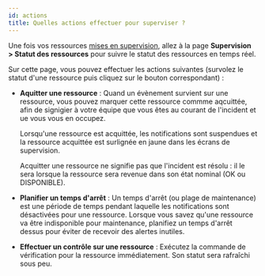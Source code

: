 ```yaml
---
id: actions
title: Quelles actions effectuer pour superviser ?
---
```


Une fois vos ressources [mises en supervision](first-supervision.md), allez à la page **Supervision > Statut des ressources** pour suivre le statut des ressources en temps réel.

Sur cette page, vous pouvez effectuer les actions suivantes (survolez le statut d'une ressource puis cliquez sur le bouton correspondant)&nbsp;:

- **Aquitter une ressource** : Quand un évènement survient sur une ressource, vous pouvez marquer cette ressource commme aqcuittée, afin de signigier à votre équipe que vous êtes au courant de l'incident et ue vous vous en occupez.

   Lorsqu'une ressource est acquittée, les notifications sont suspendues et la ressource acquittée est surlignée en jaune dans les écrans de supervision.

   Acquitter une ressource ne signifie pas que l'incident est résolu : il le sera lorsque la ressource sera revenue dans son état nominal (OK ou DISPONIBLE).

- **Planifier un temps d'arrêt** : Un temps d'arrêt (ou plage de maintenance) est une période de temps pendant laquelle les notifications sont désactivées pour une ressource. Lorsque vous savez qu'une ressource va être indisponible pour maintenance, planifiez un temps d'arrêt dessus pour éviter de recevoir des alertes inutiles.

- **Effectuer un contrôle sur une ressource** : Exécutez la commande de vérification pour la ressource immédiatement. Son statut sera rafraîchi sous peu.
